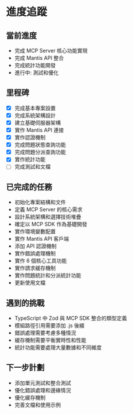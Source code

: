 # 進度追蹤

## 當前進度
- 完成 MCP Server 核心功能實現
- 完成 Mantis API 整合
- 完成統計功能開發
- 進行中: 測試和優化

## 里程碑
- [X] 完成基本專案設置
- [X] 完成系統架構設計
- [X] 建立基礎伺服器架構
- [X] 實作 Mantis API 連接
- [X] 實作認證機制
- [X] 完成問題狀態查詢功能
- [X] 完成問題分派查詢功能
- [X] 實作統計功能
- [ ] 完成測試和文檔

## 已完成的任務
- 初始化專案結構和文件
- 定義 MCP Server 的核心需求
- 設計系統架構和選擇技術堆疊
- 確定以 MCP SDK 作為基礎開發
- 實作環境變數配置
- 實作 Mantis API 客戶端
- 添加 API 認證機制
- 實作錯誤處理機制
- 實作 6 個核心工具功能
- 實作請求緩存機制
- 實作問題統計和分派統計功能
- 更新使用文檔

## 遇到的挑戰
- TypeScript 中 Zod 與 MCP SDK 整合的類型定義
- 模組路徑引用需要添加 .js 後綴
- 錯誤處理需要考慮多種情況
- 緩存機制需要平衡實時性和性能
- 統計功能需要處理大量數據和不同維度

## 下一步計劃
- 添加單元測試和整合測試
- 優化錯誤處理和邊緣情況
- 優化緩存機制
- 完善文檔和使用示例 